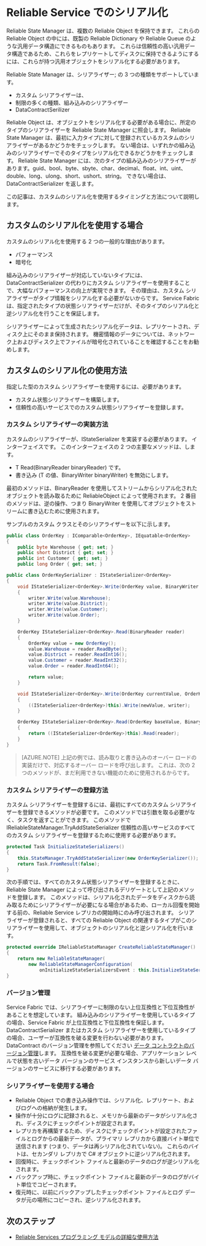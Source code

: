 <properties
   pageTitle="Reliable Service のシリアル化 |Microsoft Azure"
   description="Service Fabric Reliable Service のシリアル化の概念をまとめた文書"
   services="service-fabric"
   documentationCenter=".net"
   authors="mcoskun"
   manager="timlt"
   editor="subramar,jessebenson,tyadam"/>

<tags
   ms.service="service-fabric"
   ms.devlang="dotnet"
   ms.topic="article"
   ms.tgt_pltfrm="na"
   ms.workload="na"
   ms.date="11/18/2015"
   ms.author="mcoskun"/>

# Reliable Service でのシリアル化
Reliable State Manager は、複数の Reliable Object を保持できます。
これらの Reliable Object の中には、既製の Reliable Dictionary や Reliable Queue のような汎用データ構造にできるものもあります。
これらは信頼性の高い汎用データ構造であるため、これらをレプリケートしてディスクに保持できるようにするには、これらが持つ汎用オブジェクトをシリアル化する必要があります。

Reliable State Manager は、シリアライザー; の 3 つの種類をサポートしています。
* カスタム シリアライザーは、
* 制限の多くの種類、組み込みのシリアライザー
* DataContractSerilizer

Reliable Object は、オブジェクトをシリアル化する必要がある場合に、所定のタイプのシリアライザーを Reliable State Manager に照会します。
Reliable State Manager は、最初に入力タイプに対して登録されているカスタムのシリアライザーがあるかどうかをチェックします。
ない場合は、いずれかの組み込みのシリアライザーでそのタイプをシリアル化できるかどうかをチェックします。
Reliable State Manager には、次のタイプの組み込みのシリアライザーがあります。guid、bool、byte、sbyte、char、decimal、float、int、uint、double、long、ulong、short、ushort、string。
できない場合は、DataContractSerializer を返します。

この記事は、カスタムのシリアル化を使用するタイミングと方法について説明します。

## カスタムのシリアル化を使用する場合
カスタムのシリアル化を使用する 2 つの一般的な理由があります。
* パフォーマンス
* 暗号化

組み込みのシリアライザーが対応していないタイプには、DataContractSerializer の代わりにカスタム シリアライザーを使用することで、大幅なパフォーマンスの向上が実現できます。
その理由は、カスタム シリアライザーがタイプ情報をシリアル化する必要がないからです。
Service Fabric は、指定されたタイプの状態シリアライザーだけが、そのタイプのシリアル化と逆シリアル化を行うことを保証します。

シリアライザーによって生成されたシリアル化データは、レプリケートされ、ディスク上にそのまま保持されます。
機密情報のデータについては、ネットワーク上およびディスク上でファイルが暗号化されていることを確認することをお勧めします。

## カスタムのシリアル化の使用方法
指定した型のカスタム シリアライザーを使用するには、必要があります。
* カスタム状態シリアライザーを構築します。
* 信頼性の高いサービスでのカスタム状態シリアライザーを登録します。

### カスタム シリアライザーの実装方法
カスタムのシリアライザーが、IStateSerializer を実装する必要があります。<T> インターフェイスです。
このインターフェイスの 2 つの主要なメソッドは、します。
* T Read(BinaryReader binaryReader) です。
* 書き込み (T の値、BinaryWriter binaryWriter) を無効にします。

最初のメソッドは、BinaryReader を使用してストリームからシリアル化されたオブジェクトを読み取るために ReliableObject によって使用されます。
2 番目のメソッドは、逆の操作、つまり BinaryWriter を使用してオブジェクトをストリームに書き込むために使用されます。

サンプルのカスタム クラスとそのシリアライザーを以下に示します。

```C#
public class OrderKey : IComparable<OrderKey>, IEquatable<OrderKey>
{
    public byte Warehouse { get; set; }
    public short District { get; set; }
    public int Customer { get; set; }
    public long Order { get; set; }
```

```C#
public class OrderKeySerializer : IStateSerializer<OrderKey>
{
    void IStateSerializer<OrderKey>.Write(OrderKey value, BinaryWriter writer)
    {
        writer.Write(value.Warehouse);
        writer.Write(value.District);
        writer.Write(value.Customer);
        writer.Write(value.Order);
    }

    OrderKey IStateSerializer<OrderKey>.Read(BinaryReader reader)
    {
        OrderKey value = new OrderKey();
        value.Warehouse = reader.ReadByte();
        value.District = reader.ReadInt16();
        value.Customer = reader.ReadInt32();
        value.Order = reader.ReadInt64();

        return value;
    }

    void IStateSerializer<OrderKey>.Write(OrderKey currentValue, OrderKey newValue, BinaryWriter writer)
    {
        ((IStateSerializer<OrderKey>)this).Write(newValue, writer);
    }

    OrderKey IStateSerializer<OrderKey>.Read(OrderKey baseValue, BinaryReader reader)
    {
        return ((IStateSerializer<OrderKey>)this).Read(reader);
    }
}
```
>[AZURE.NOTE] 上記の例では、読み取りと書き込みのオーバー ロードの実装だけで、対応するオーバー ロードを呼び出します。
これは、次の 2 つのメソッドが、まだ利用できない機能のために使用されるからです。

### カスタム シリアライザーの登録方法
カスタム シリアライザーを登録するには、最初にすべてのカスタム シリアライザーを登録できるメソッドが必要です。
このメソッドでは引数を取る必要がなく、タスクを返すことができます。
このメソッドで IReliableStateManager.TryAddStateSerializer<T> 信頼性の高いサービスのすべてのカスタム シリアライザーを登録するために使用する必要があります。

```C#
protected Task InitializeStateSerializers()
{
    this.StateManager.TryAddStateSerializer(new OrderKeySerializer());
    return Task.FromResult(false);
}
```

次の手順では、すべてのカスタム状態シリアライザーを登録するときに、Reliable State Manager によって呼び出されるデリゲートとして上記のメソッドを登録します。
このメソッドは、シリアル化されたデータをディスクから読み取るためにシリアライザーが必要になる場合があるため、ローカル回復を開始する前の、Reliable Service レプリカの開始時にのみ呼び出されます。
シリアライザーが登録されると、すべての Reliable Object の関連するタイプがこのシリアライザーを使用して、オブジェクトのシリアル化と逆シリアル化を行います。

```C#
protected override IReliableStateManager CreateReliableStateManager()
{
    return new ReliableStateManager(
        new ReliableStateManagerConfiguration(
            onInitializeStateSerializersEvent : this.InitializeStateSerializers));
}
```
### バージョン管理
Service Fabric では、シリアライザーに制限のない上位互換性と下位互換性があることを想定しています。
組み込みのシリアライザーを使用しているタイプの場合、Service Fabric が上位互換性と下位互換性を保証します。
DataContractSerializer またはカスタム シリアライザーを使用しているタイプの場合、ユーザーが互換性を破る変更を行わない必要があります。
DataContract のバージョン管理を参照してください [データ コントラクトのバージョン管理](https://msdn.microsoft.com/library/ms731138.aspx)します。
互換性を破る変更が必要な場合、アプリケーション レベルで状態を古いデータ バージョンのサービス インスタンスから新しいデータ バージョンのサービスに移行する必要があります。

### シリアライザーを使用する場合
 * Reliable Object での書き込み操作では、シリアル化、レプリケート、およびログへの格納が発生します。
 * 操作が十分にログに記録されると、メモリから最新のデータがシリアル化され、ディスクにチェックポイントが設定されます。
 * レプリカを再構築するため、ディスクにチェックポイントが設定されたファイルとログからの最新データが、プライマリ レプリカから直接バイト単位で送信されます (つまり、データは再シリアル化されていない)。 これらのバイトは、セカンダリ レプリカで C# オブジェクトに逆シリアル化されます。
 * 回復時に、チェックポイント ファイルと最新のデータのログが逆シリアル化されます。
 * バックアップ時に、チェックポイント ファイルと最新のデータのログがバイト単位でコピーされます。
 * 復元時に、以前にバックアップしたチェックポイント ファイルとログ データが元の場所にコピーされ、逆シリアル化されます。

## 次のステップ
 * [Reliable Services プログラミング モデルの詳細な使用方法](service-fabric-reliable-services-advanced-usage.md)

